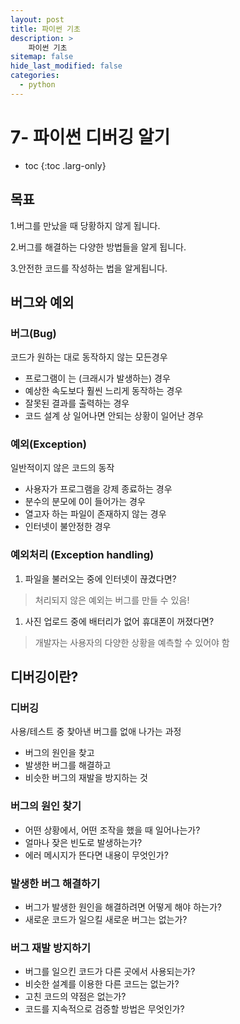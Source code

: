 ```yaml
---
layout: post
title: 파이썬 기초
description: >
    파이썬 기초
sitemap: false
hide_last_modified: false
categories:
  - python
---
```


# 7- 파이썬 디버깅 알기

* toc
{:toc .larg-only}

## 목표

1.버그를 만났을 때 당황하지 않게 됩니다.

2.버그를 해결하는 다양한 방법들을 알게 됩니다.

3.안전한 코드를 작성하는 법을 알게됩니다.

## 버그와 예외

### 버그(Bug)

코드가 원하는 대로 동작하지 않는 모든경우

- 프로그램이 는 (크래시가 발생하는) 경우
- 예상한 속도보다 훨씬 느리게 동작하는 경우
- 잘못된 결과를 출력하는 경우
- 코드 설계 상 일어나면 안되는 상황이 일어난 경우



### 예외(Exception)

일반적이지 않은 코드의 동작

- 사용자가 프로그램을 강제 종료하는 경우
- 분수의 분모에 0이 들어가는 경우
- 열고자 하는 파일이 존재하지 않는 경우
- 인터넷이 불안정한 경우

### 예외처리 (Exception handling)

1. 파일을 불러오는 중에 인터넷이 끊겼다면?

 > 처리되지 않은 예외는 버그를 만들 수 있음!

1. 사진 업로드 중에 배터리가 없어 휴대폰이 꺼졌다면?

 > 개발자는 사용자의 다양한 상황을 예측할 수 있어야 함

## 디버깅이란?

### 디버깅

사용/테스트 중 찾아낸 버그를 없애 나가는 과정

- 버그의 원인을 찾고
- 발생한 버그를 해결하고
- 비슷한 버그의 재발을 방지하는 것

### 버그의 원인 찾기

- 어떤 상황에서, 어떤 조작을 했을 때 일어나는가?
- 얼마나 잦은 빈도로 발생하는가?
- 에러 메시지가 뜬다면 내용이 무엇인가?

### 발생한 버그 해결하기

- 버그가 발생한 원인을 해결하려면 어떻게 해야 하는가?
- 새로운 코드가 일으킬 새로운 버그는 없는가?

### 버그 재발 방지하기

- 버그를 일으킨 코드가 다른 곳에서 사용되는가?
- 비슷한 설계를 이용한 다른 코드는 없는가?
- 고친 코드의 약점은 없는가?
- 코드를 지속적으로 검증할 방법은 무엇인가?
